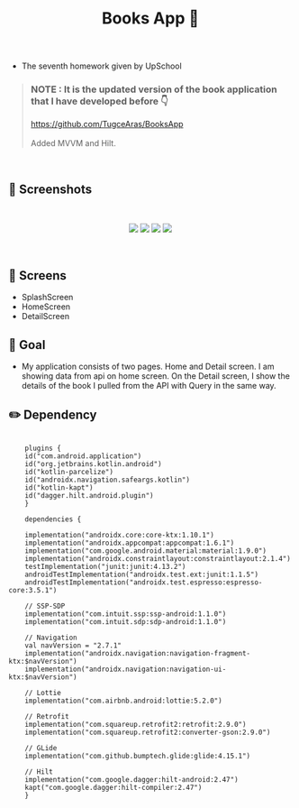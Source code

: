 # <p align="center"> Books App 📘 </p>

<br>

- The seventh homework given by UpSchool
> ### NOTE : It is the updated version of the book application that I have developed before 👇 <br>
> https://github.com/TugceAras/BooksApp <br><br>
> Added MVVM and Hilt.

<br>

<!-- Screenshots -->
## 📸 Screenshots

<br>

<p align="center">
  <img src="https://github.com/TugceAras/BooksApp/assets/79931228/8f615d23-1955-47b5-ad06-01bf7a4474c2"/>
  <img src="https://github.com/TugceAras/BooksApp/assets/79931228/438f4562-0af9-44cc-bd65-2862c119f2b8"/> 
  <img src="https://github.com/TugceAras/BooksApp/assets/79931228/cd05951f-ce9c-4cf7-a40d-56edb625b578"/> 
  <img src="https://github.com/TugceAras/BooksApp/assets/79931228/08e06da7-28fc-4747-84c9-8f9488420090"/> 
</p>
<br>

## 📱 Screens
- SplashScreen
- HomeScreen
- DetailScreen

## 🎯 Goal
- My application consists of two pages. Home and Detail screen. I am showing data from api on home screen. On the Detail screen, I show the details of the book I pulled from the API with Query in the same way.

## :pencil2: Dependency
```

    plugins {
    id("com.android.application")
    id("org.jetbrains.kotlin.android")
    id("kotlin-parcelize")
    id("androidx.navigation.safeargs.kotlin")
    id("kotlin-kapt")
    id("dagger.hilt.android.plugin")
    }

    dependencies {

    implementation("androidx.core:core-ktx:1.10.1")
    implementation("androidx.appcompat:appcompat:1.6.1")
    implementation("com.google.android.material:material:1.9.0")
    implementation("androidx.constraintlayout:constraintlayout:2.1.4")
    testImplementation("junit:junit:4.13.2")
    androidTestImplementation("androidx.test.ext:junit:1.1.5")
    androidTestImplementation("androidx.test.espresso:espresso-core:3.5.1")

    // SSP-SDP
    implementation("com.intuit.ssp:ssp-android:1.1.0")
    implementation("com.intuit.sdp:sdp-android:1.1.0")

    // Navigation
    val navVersion = "2.7.1"
    implementation("androidx.navigation:navigation-fragment-ktx:$navVersion")
    implementation("androidx.navigation:navigation-ui-ktx:$navVersion")

    // Lottie
    implementation("com.airbnb.android:lottie:5.2.0")

    // Retrofit
    implementation("com.squareup.retrofit2:retrofit:2.9.0")
    implementation("com.squareup.retrofit2:converter-gson:2.9.0")

    // GLide
    implementation("com.github.bumptech.glide:glide:4.15.1")

    // Hilt
    implementation("com.google.dagger:hilt-android:2.47")
    kapt("com.google.dagger:hilt-compiler:2.47")
    }
```
